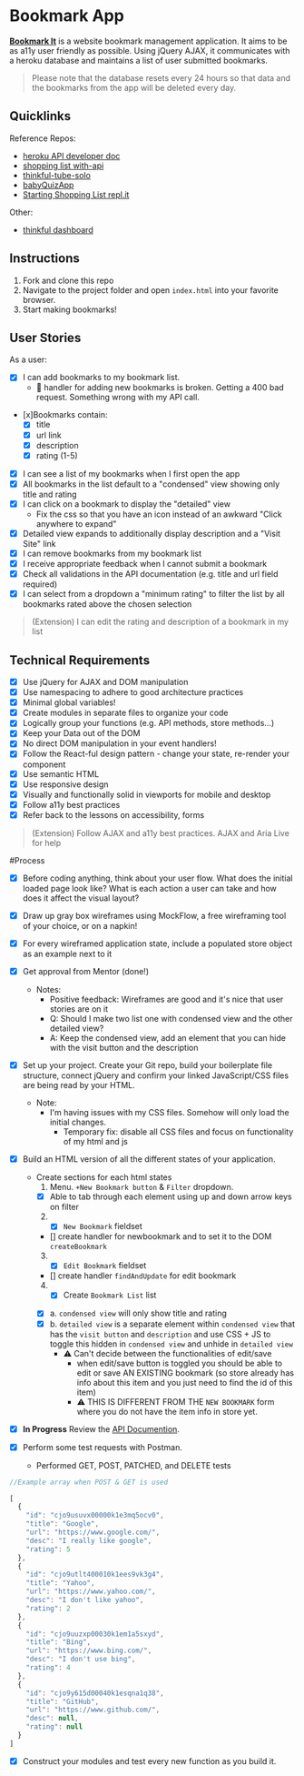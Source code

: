 # Bookmark App 
**[Bookmark It](https://thinkful-ei26.github.io/trisha-bookmarks-app/)** is a website bookmark management application. It aims to be as a11y user friendly as possible. Using jQuery AJAX, it communicates with a heroku database and maintains a list of user submitted bookmarks. 
> Please note that the database resets every 24 hours so that data and the bookmarks from the app will be deleted every day.


## Quicklinks
Reference Repos: 
* [heroku API developer doc](https://thinkful-list-api.herokuapp.com/endpoints/bookmarks)
* [shopping list with-api](https://github.com/thinkful-ei26/shopping-list-week-2/tree/with-api)
* [thinkful-tube-solo](https://github.com/kronicle114/thinkful-tube-solo)
* [babyQuizApp](https://github.com/kronicle114/babyAnimalQuizApp)
* [Starting Shopping List repl.it](https://repl.it/@thinkful/Shopping-list-app-jQuery-1)

Other:
* [thinkful dashboard](https://dashboard.thinkful.com/)


## Instructions
1. Fork and clone this repo
2. Navigate to the project folder and open `index.html` into your favorite browser. 
3. Start making bookmarks!

## User Stories
As a user:

- [x] I can add bookmarks to my bookmark list. 
  * :rotating_light: handler for adding new bookmarks is broken. Getting a 400 bad request. Something wrong with my API call. 
- [x]Bookmarks contain:
  - [x] title
  - [x] url link
  - [x] description
  - [x] rating (1-5)
- [x] I can see a list of my bookmarks when I first open the app
- [x] All bookmarks in the list default to a "condensed" view showing only title and rating
- [x] I can click on a bookmark to display the "detailed" view
  * Fix the css so that you have an icon instead of an awkward "Click anywhere to expand"
- [x] Detailed view expands to additionally display description and a "Visit Site" link
- [x] I can remove bookmarks from my bookmark list
- [x] I receive appropriate feedback when I cannot submit a bookmark
- [x] Check all validations in the API documentation (e.g. title and url field required)
- [x] I can select from a dropdown a "minimum rating" to filter the list by all bookmarks rated above the chosen selection

> (Extension) I can edit the rating and description of a bookmark in my list

## Technical Requirements
- [x] Use jQuery for AJAX and DOM manipulation
- [x] Use namespacing to adhere to good architecture practices
- [x] Minimal global variables!
- [x] Create modules in separate files to organize your code
- [x] Logically group your functions (e.g. API methods, store methods...)
- [x] Keep your Data out of the DOM
- [x] No direct DOM manipulation in your event handlers!
- [x] Follow the React-ful design pattern - change your state, re-render your component
- [x] Use semantic HTML
- [x] Use responsive design
- [x] Visually and functionally solid in viewports for mobile and desktop
- [x] Follow a11y best practices
- [x] Refer back to the lessons on accessibility, forms

> (Extension) Follow AJAX and a11y best practices. AJAX and Aria Live for help

#Process
- [x] Before coding anything, think about your user flow. What does the initial loaded page look like? What is each action a user can take and how does it affect the visual layout?

- [x] Draw up gray box wireframes using MockFlow, a free wireframing tool of your choice, or on a napkin!
- [x] For every wireframed application state, include a populated store object as an example next to it
- [x] Get approval from Mentor (done!)
  * Notes: 
    * Positive feedback: Wireframes are good and it's nice that user stories are on it 
    * Q: Should I make two list one with condensed view and the other detailed view?
    * A: Keep the condensed view, add an element that you can hide with the visit button and the description

- [x] Set up your project. Create your Git repo, build your boilerplate file structure, connect jQuery and confirm your linked JavaScript/CSS files are being read by your HTML.
  * Note: 
    * I'm having issues with my CSS files. Somehow will only load the initial changes. 
      * Temporary fix: disable all CSS files and focus on functionality of my html and js

- [x] Build an HTML version of all the different states of your application. 
  * Create sections for each html states
    1. Menu. `+New Bookmark button` & `Filter` dropdown. 
      - [x] Able to tab through each element using up and down arrow keys on filter
    2. - [x] `New Bookmark` fieldset 
      - [] create handler for newbookmark and to set it to the DOM `createBookmark`
    3. - [x] `Edit Bookmark` fieldset
      - [] create handler `findAndUpdate` for edit bookmark
    4. - [x] Create `Bookmark List` list <ul>
      - [x] a. `condensed view` will only show title and rating
      - [x] b. `detailed view` is a separate element within `condensed view` that has the `visit button` and `description` and use CSS + JS to toggle this hidden in `condensed view` and unhide in `detailed view`
        * :warning: Can't decide between the functionalities of edit/save
          * when edit/save button is toggled you should be able to edit or save AN EXISTING bookmark (so store already has info about this item and you just need to find the id of this item)
          * :warning: THIS IS DIFFERENT FROM THE `NEW BOOKMARK` form where you do not have the item info in store yet. 
- [x] **In Progress** Review the [API Documention](https://thinkful-list-api.herokuapp.com/endpoints/bookmarks). 

- [x] Perform some test requests with Postman.
  * Performed GET, POST, PATCHED, and DELETE tests

```javascript
//Example array when POST & GET is used

[
  {
    "id": "cjo9usuvx00000k1e3mq5ocv0",
    "title": "Google",
    "url": "https://www.google.com/",
    "desc": "I really like google",
    "rating": 5
  },
  {
    "id": "cjo9utlt400010k1ees9vk3g4",
    "title": "Yahoo",
    "url": "https://www.yahoo.com/",
    "desc": "I don't like yahoo",
    "rating": 2
  },
  {
    "id": "cjo9uuzxp00030k1em1a5sxyd",
    "title": "Bing",
    "url": "https://www.bing.com/",
    "desc": "I don't use bing",
    "rating": 4
  },
  {
    "id": "cjo9y615d00040k1esqna1q38",
    "title": "GitHub",
    "url": "https://www.github.com/",
    "desc": null,
    "rating": null
  }
]

```

- [x] Construct your modules and test every new function as you build it.
